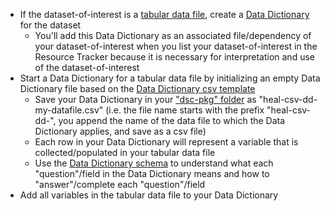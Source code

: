 <!-- Dataset sharing early low and late both -->

* If the dataset-of-interest is a [tabular data file](../../terms/index.md#tabular-data-file), create a [Data Dictionary](../../terms/index.md#data-dictionary) for the dataset 
  * You'll add this Data Dictionary as an associated file/dependency of your dataset-of-interest when you list your dataset-of-interest in the Resource Tracker because it is necessary for interpretation and use of the dataset-of-interest
* Start a Data Dictionary for a tabular data file by initializing an empty Data Dictionary file based on the [Data Dictionary csv template](https://raw.githubusercontent.com/norc-heal/healdata-utils/pr-integration/data/templates/twofields.csv)
  * Save your Data Dictionary in your ["dsc-pkg" folder](../../terms/index.md#dsc-pkg-folder) as "heal-csv-dd-my-datafile.csv" (i.e. the file name starts with the prefix "heal-csv-dd-", you append the name of the data file to which the Data Dictionary applies, and save as a csv file)
  * Each row in your Data Dictionary will represent a variable that is collected/populated in your tabular data file 
  * Use the [Data Dictionary schema](../../schemas/md_data_dictionary.md) to understand what each "question"/field in the Data Dictionary means and how to "answer"/complete each "question"/field
* Add all variables in the tabular data file to your Data Dictionary